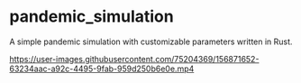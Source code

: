 # pandemic_simulation

A simple pandemic simulation with customizable parameters written in Rust.

https://user-images.githubusercontent.com/75204369/156871652-63234aac-a92c-4495-9fab-959d250b6e0e.mp4
